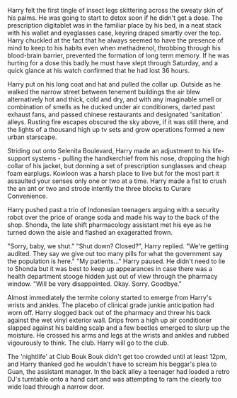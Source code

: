 Harry felt the first tingle of insect legs skittering across the sweaty skin of his palms. He was going to start to detox soon if he didn't get a dose. The prescription digitablet was in the familiar place by his bed, in a neat stack with his wallet and eyeglasses case, keyring draped smartly over the top. Harry chuckled at the fact that he always seemed to have the presence of mind to keep to his habits even when methadrenol, throbbing through his blood-brain barrier, prevented the formation of long term memory. If he was hurting for a dose this badly he must have slept through Saturday, and a quick glance at his watch confirmed that he had lost 36 hours.

Harry put on his long coat and hat and pulled the collar up. Outside as he walked the narrow street between tenement buildings the air blew alternatively hot and thick, cold and dry, and with any imaginable smell or combination of smells as he ducked under air conditioners, darted past exhaust fans, and passed chinese restaurants and designated 'sanitation' alleys. Rusting fire escapes obscured the sky above, if it was still there, and the lights of a thousand high up tv sets and grow operations formed a new urban starscape.

Striding out onto Selenita Boulevard, Harry made an adjustment to his life-support systems - pulling the handkerchief from his nose, dropping the high collar of his jacket, but donning a set of prescription sunglasses and cheap foam earplugs. Kowloon was a harsh place to live but for the most part it assaulted your senses only one or two at a time. Harry made a fist to crush the an ant or two and strode intently the three blocks to Curare Convenience.

Harry pushed past a trio of Indonesian teenagers arguing with a security robot over the price of orange soda and made his way to the back of the shop. Shonda, the late shift pharmacology assistant met his eye as he turned down the aisle and flashed an exageratted frown.

"Sorry, baby, we shut."
"Shut down? Closed?",  Harry replied.
"We're getting audited. They say we give out too many pills for what the government say the population is here."
"My patients..." Harry paused. He didn't need to lie to Shonda but it was best to keep up appearances in case there was a health department stooge hidden just out of view through the pharmacy window. "Will be very disappointed. Okay. Sorry. Goodbye."

Almost immediately the termite colony started to emerge from Harry's wrists and ankles. The placebo of clinical grade junkie anticipation had worn off. Harry slogged back out of the pharmacy and threw his back against the wet vinyl exterior wall. Drips from a high up air conditioner slapped against his balding scalp and a few beetles emerged to slurp up the moisture. He crossed his arms and legs at the wrists and ankles and rubbed vigourously to think. The club. Harry will go to the club.

The 'nightlife' at Club Bouk Bouk didn't get too crowded until at least 12pm, and Harry thanked god he wouldn't have to scream his beggar's plea to Guan, the assistant manager. In the back alley a teenager had loaded a retro DJ's turntable onto a hand cart and was attempting to ram the clearly too wide load through a narrow door.
